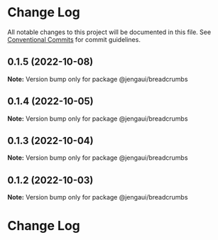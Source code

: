 # Change Log

All notable changes to this project will be documented in this file.
See [Conventional Commits](https://conventionalcommits.org) for commit guidelines.

## 0.1.5 (2022-10-08)

**Note:** Version bump only for package @jengaui/breadcrumbs

## 0.1.4 (2022-10-05)

**Note:** Version bump only for package @jengaui/breadcrumbs

## 0.1.3 (2022-10-04)

**Note:** Version bump only for package @jengaui/breadcrumbs

## 0.1.2 (2022-10-03)

**Note:** Version bump only for package @jengaui/breadcrumbs

# Change Log
